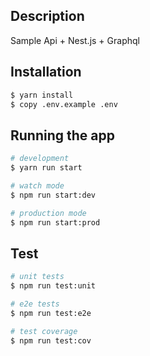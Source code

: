 
## Description

Sample Api + Nest.js + Graphql 

## Installation

```bash
$ yarn install
$ copy .env.example .env
```

## Running the app

```bash
# development
$ yarn run start

# watch mode
$ npm run start:dev

# production mode
$ npm run start:prod
```

## Test

```bash
# unit tests
$ npm run test:unit

# e2e tests
$ npm run test:e2e

# test coverage
$ npm run test:cov
```

